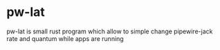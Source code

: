 # pw-lat
pw-lat is small rust program which allow to simple change pipewire-jack rate and quantum while apps are running
